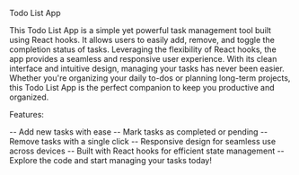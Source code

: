Todo List App

This Todo List App is a simple yet powerful task management tool built using React hooks. It allows users to easily add, remove, and toggle the completion status of tasks. Leveraging the flexibility of React hooks, the app provides a seamless and responsive user experience. With its clean interface and intuitive design, managing your tasks has never been easier. Whether you're organizing your daily to-dos or planning long-term projects, this Todo List App is the perfect companion to keep you productive and organized.

Features:

-- Add new tasks with ease
-- Mark tasks as completed or pending
-- Remove tasks with a single click
-- Responsive design for seamless use across devices
-- Built with React hooks for efficient state management
-- Explore the code and start managing your tasks today!
